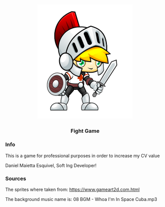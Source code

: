 <h1 align="center">
  <img src="./app/sprites/knight/Idle (1).png".default alt="Fight Game Logo" width="300">
  <br>
</h1>

<h3 align="center">Fight Game</h3>

### Info

This is a game for professional purposes in order to increase my CV value

Daniel Maietta Esquivel, Soft Ing Developer!

### Sources

The sprites where taken from: https://www.gameart2d.com.html

The background music name is: 08 BGM - Whoa I'm In Space Cuba.mp3
